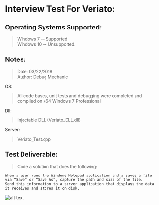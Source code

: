 # Interview Test For Veriato:


## Operating Systems Supported:  
> Windows 7 -- Supported.  
> Windows 10 -- Unsupported.


## Notes:

> Date: 03/22/2018  
> Author: Debug Mechanic  

OS:  
> All code bases, unit tests and debugging were completed and compiled on x64 Windows 7 Professional  

Dll:  
> Injectable DLL (Veriato_DLL.dll)  

Server:  
> Veriato_Test.cpp


## Test Deliverable:

> Code a solution that does the following:

```
When a user runs the Windows Notepad application and a saves a file via “Save” or “Save As”, capture the path and size of the file. 
Send this information to a server application that displays the data it receives and stores it on disk.
```

![alt text](https://ibb.co/bzH64H)

